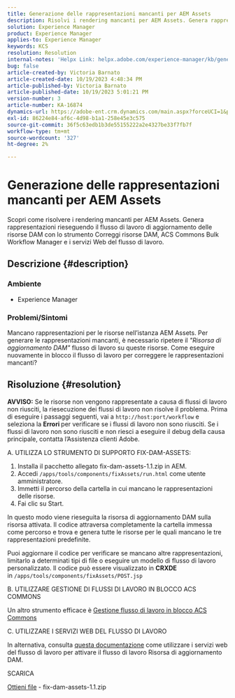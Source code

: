 ```yaml
---
title: Generazione delle rappresentazioni mancanti per AEM Assets
description: Risolvi i rendering mancanti per AEM Assets. Genera rappresentazioni con lo strumento Fix Dam Assets, ACS Commons Bulk Workflow Manager e i servizi web per flussi di lavoro.
solution: Experience Manager
product: Experience Manager
applies-to: Experience Manager
keywords: KCS
resolution: Resolution
internal-notes: 'Helpx Link: helpx.adobe.com/experience-manager/kb/generating-the-missing-renditions-for-aem-assets.html'
bug: false
article-created-by: Victoria Barnato
article-created-date: 10/19/2023 4:48:34 PM
article-published-by: Victoria Barnato
article-published-date: 10/19/2023 5:01:21 PM
version-number: 3
article-number: KA-16874
dynamics-url: https://adobe-ent.crm.dynamics.com/main.aspx?forceUCI=1&pagetype=entityrecord&etn=knowledgearticle&id=b44dac56-9f6e-ee11-8df0-6045bd006793
exl-id: 86224e84-af6c-4d98-b1a1-258e45e3c575
source-git-commit: 36f5c63edb1b3de55155222a2e4327be33f7fb7f
workflow-type: tm+mt
source-wordcount: '327'
ht-degree: 2%

---
```


# Generazione delle rappresentazioni mancanti per AEM Assets


Scopri come risolvere i rendering mancanti per AEM Assets. Genera rappresentazioni rieseguendo il flusso di lavoro di aggiornamento delle risorse DAM con lo strumento Correggi risorse DAM, ACS Commons Bulk Workflow Manager e i servizi Web del flusso di lavoro.

## Descrizione {#description}


### <b>Ambiente</b>

- Experience Manager




### <b>Problemi/Sintomi</b>

Mancano rappresentazioni per le risorse nell’istanza AEM Assets. Per generare le rappresentazioni mancanti, è necessario ripetere il *&quot;Risorsa di aggiornamento DAM&quot;* flusso di lavoro su queste risorse. Come eseguire nuovamente in blocco il flusso di lavoro per correggere le rappresentazioni mancanti?


## Risoluzione {#resolution}


<b>AVVISO:</b> Se le risorse non vengono rappresentate a causa di flussi di lavoro non riusciti, la riesecuzione dei flussi di lavoro non risolve il problema. Prima di eseguire i passaggi seguenti, vai a `http://host:port/workflow` e seleziona la <b>Errori </b>per verificare se i flussi di lavoro non sono riusciti. Se i flussi di lavoro non sono riusciti e non riesci a eseguire il debug della causa principale, contatta l’Assistenza clienti Adobe.

A. UTILIZZA LO STRUMENTO DI SUPPORTO FIX-DAM-ASSETS:

1. Installa il pacchetto allegato fix-dam-assets-1.1.zip in AEM.
2. Accedi `/apps/tools/components/fixAssets/run.html` come utente amministratore.
3. Immetti il percorso della cartella in cui mancano le rappresentazioni delle risorse.
4. Fai clic su Start.


In questo modo viene rieseguita la risorsa di aggiornamento DAM sulla risorsa attivata. Il codice attraversa completamente la cartella immessa come percorso e trova e genera tutte le risorse per le quali mancano le tre rappresentazioni predefinite.

Puoi aggiornare il codice per verificare se mancano altre rappresentazioni, limitarlo a determinati tipi di file o eseguire un modello di flusso di lavoro personalizzato. Il codice può essere visualizzato in <b>CRXDE </b>in `/apps/tools/components/fixAssets/POST.jsp`



B. UTILIZZARE GESTIONE DI FLUSSI DI LAVORO IN BLOCCO ACS COMMONS

Un altro strumento efficace è [Gestione flusso di lavoro in blocco ACS Commons](https://adobe-consulting-services.github.io/acs-aem-commons/features/bulk-workflow-manager/index.html)



C. UTILIZZARE I SERVIZI WEB DEL FLUSSO DI LAVORO

In alternativa, consulta [questa documentazione](https://helpx.adobe.com/experience-manager/6-2/sites/developing/using/wf-program-interaction.html#Creating,%20Reading%20or%20Deleting%20Workflow%20Models) come utilizzare i servizi web del flusso di lavoro per attivare il flusso di lavoro Risorsa di aggiornamento DAM.

SCARICA

[Ottieni file](https://helpx.adobe.com/content/dam/help/en/experience-manager/kb/generating-the-missing-renditions-for-aem-assets/_jcr_content/main-pars/download_section/download-1/fix-dam-assets-11.zip "fix-dam-assets-1.1.zip") - fix-dam-assets-1.1.zip
